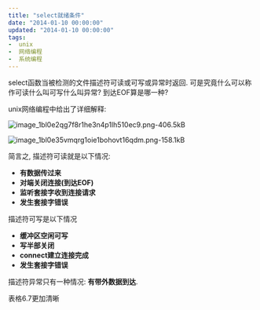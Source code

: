 ```yaml
---
title: "select就绪条件"
date: "2014-01-10 00:00:00"
updated: "2014-01-10 00:00:00"
tags:
-  unix
-  网络编程
-  系统编程
---
```



select函数当被检测的文件描述符可读或可写或异常时返回. 可是究竟什么可以称作可读什么叫可写什么叫异常? 到达EOF算是哪一种? 

[](/notename/ "archive 20140110")

unix网络编程中给出了详细解释:

![image_1bl0e2qg7f8r1he3n4p1lh510ec9.png-406.5kB][1]

![image_1bl0e35vmqrg1oie1bohovt16qdm.png-158.1kB][2]

简言之, 描述符可读就是以下情况:

- **有数据传过来**
- **对端关闭连接(到达EOF)**
- **监听套接字收到连接请求**
- **发生套接字错误**

描述符可写是以下情况

- **缓冲区空闲可写**
- **写半部关闭**
- **connect建立连接完成**
- **发生套接字错误**

描述符异常只有一种情况: **有带外数据到达**.

表格6.7更加清晰

  [1]: http://static.zybuluo.com/zwh8800/xvnf7dr7n0o9sykpcmglpgnp/image_1bl0e2qg7f8r1he3n4p1lh510ec9.png
  [2]: http://static.zybuluo.com/zwh8800/ym29f11vmo4t5l8dpc6eepda/image_1bl0e35vmqrg1oie1bohovt16qdm.png
